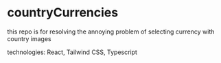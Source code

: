 # countryCurrencies
this repo is for resolving the annoying problem of selecting currency with country images

technologies: React, Tailwind CSS, Typescript
